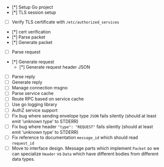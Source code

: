  - [*] Setup Go project
 - [*] TLS session setup
 - [ ] Verify TLS certificate with `/etc/authorized_services`
 - [*] cert verification
 - [*] Parse packet
 - [*] Generate packet
 - [ ] Parse request
 - [*] Generate request
   - [*] Generate request header JSON
 - [ ] Parse reply
 - [ ] Generate reply
 - [ ] Manage connection msgno
 - [ ] Parse service cache
 - [ ] Route RPC based on service cache
 - [ ] Use go logging library
 - [ ] AuthZ service support
 - [ ] Fix bug where sending envelope type `JSON` fails silently (should at least emit 'unknown type' to STDERR)
 - [ ] Fix bug where header `"type": "REQUEST"` fails silently (should at least emit 'unknown type' to STDERR)
 - [ ] Fix reference to documentation `message_id` which should read `request_id`
 - [ ] Move to interface design. Message parts which implement `Packet` so we can specialize `Header` vs `Data` which have different bodies from different data types.